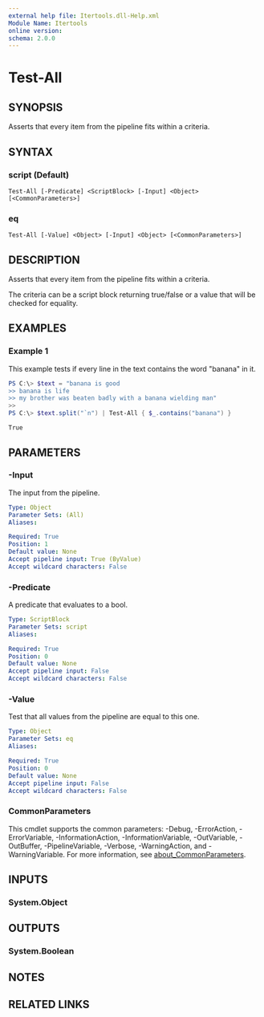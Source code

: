 ```yaml
---
external help file: Itertools.dll-Help.xml
Module Name: Itertools
online version:
schema: 2.0.0
---
```


# Test-All

## SYNOPSIS
Asserts that every item from the pipeline fits within a criteria.

## SYNTAX

### script (Default)
```
Test-All [-Predicate] <ScriptBlock> [-Input] <Object> [<CommonParameters>]
```

### eq
```
Test-All [-Value] <Object> [-Input] <Object> [<CommonParameters>]
```

## DESCRIPTION
Asserts that every item from the pipeline fits within a criteria.

The criteria can be a script block returning true/false or a value that will be checked for equality.

## EXAMPLES

### Example 1
This example tests if every line in the text contains the word "banana" in it.

```powershell
PS C:\> $text = "banana is good
>> banana is life
>> my brother was beaten badly with a banana wielding man"
>>
PS C:\> $text.split("`n") | Test-All { $_.contains("banana") }
```

```
True
```

## PARAMETERS

### -Input
The input from the pipeline.

```yaml
Type: Object
Parameter Sets: (All)
Aliases:

Required: True
Position: 1
Default value: None
Accept pipeline input: True (ByValue)
Accept wildcard characters: False
```

### -Predicate
A predicate that evaluates to a bool.

```yaml
Type: ScriptBlock
Parameter Sets: script
Aliases:

Required: True
Position: 0
Default value: None
Accept pipeline input: False
Accept wildcard characters: False
```

### -Value
Test that all values from the pipeline are equal to this one.

```yaml
Type: Object
Parameter Sets: eq
Aliases:

Required: True
Position: 0
Default value: None
Accept pipeline input: False
Accept wildcard characters: False
```

### CommonParameters
This cmdlet supports the common parameters: -Debug, -ErrorAction, -ErrorVariable, -InformationAction, -InformationVariable, -OutVariable, -OutBuffer, -PipelineVariable, -Verbose, -WarningAction, and -WarningVariable. For more information, see [about_CommonParameters](http://go.microsoft.com/fwlink/?LinkID=113216).

## INPUTS

### System.Object

## OUTPUTS

### System.Boolean

## NOTES

## RELATED LINKS
